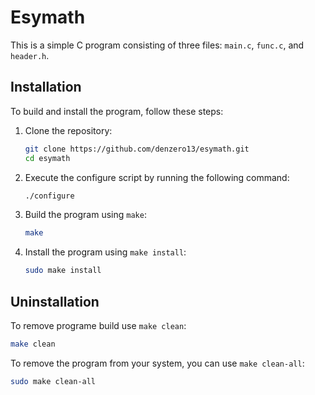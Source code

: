 # Esymath

This is a simple C program consisting of three files: `main.c`, `func.c`, and `header.h`.

## Installation

To build and install the program, follow these steps:

1. Clone the repository:

    ```bash
    git clone https://github.com/denzero13/esymath.git
    cd esymath
    ```
2. Execute the configure script by running the following command:

    ```bash
    ./configure
    ```

3. Build the program using `make`:

    ```bash
    make
    ```

4. Install the program using `make install`:

    ```bash
    sudo make install
    ```

## Uninstallation
To remove programe build use `make clean`:

```bash
make clean
```
To remove the program from your system, you can use `make clean-all`:

```bash
sudo make clean-all
